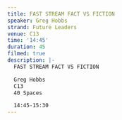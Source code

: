 ```yaml
---
title: FAST STREAM FACT VS FICTION
speaker: Greg Hobbs
strand: Future Leaders
venue: C13
time: '14:45'
duration: 45
filmed: true
description: |-
  FAST STREAM FACT VS FICTION

  Greg Hobbs
  C13
  40 Spaces

  14:45-15:30
---
```


